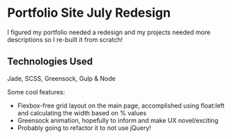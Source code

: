 # Portfolio Site July Redesign
I figured my portfolio needed a redesign and my projects needed more descriptions so I re-built it from scratch!

## Technologies Used
Jade, SCSS, Greensock, Gulp & Node

Some cool features:
 - Flexbox-free grid layout on the main page, accomplished using float:left and calculating the width based on % values
 - Greensock animation, hopefully to inform and make UX novel/exciting
 - Probably going to refactor it to not use jQuery!
